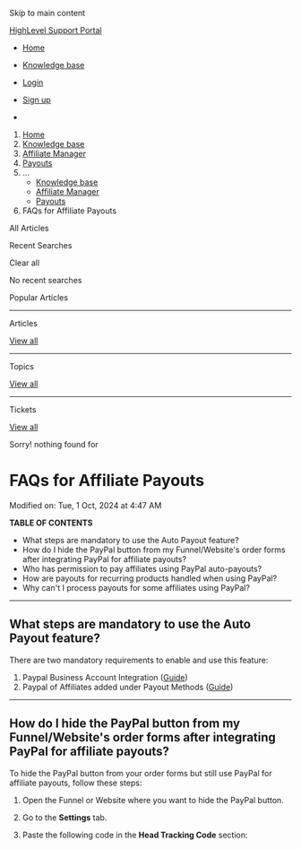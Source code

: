 Skip to main content

[ HighLevel Support Portal ](https://help.gohighlevel.com)

  * [ Home ](/support/home)
  * [ Knowledge base ](/support/solutions)

  * [Login](/support/login)
  * [Sign up](/support/signup)
  * 

  1. [Home](/support/home)
  2. [Knowledge base](/support/solutions)
  3. [Affiliate Manager](/support/solutions/48000455557)
  4. [Payouts](/support/solutions/folders/155000000864)
  5. ... 
     * [Knowledge base](/support/solutions)
     * [Affiliate Manager](/support/solutions/48000455557)
     * [Payouts](/support/solutions/folders/155000000864)
  6. FAQs for Affiliate Payouts

All  Articles 

Recent Searches

Clear all

No recent searches

Popular Articles

* * *

Articles

[View all](/support/search/solutions)

* * *

Topics

[View all](/support/search/topics)

* * *

Tickets

[View all](/support/search/tickets)

Sorry! nothing found for   

# FAQs for Affiliate Payouts

Modified on: Tue, 1 Oct, 2024 at 4:47 AM

**TABLE OF CONTENTS**

  * What steps are mandatory to use the Auto Payout feature?
  * How do I hide the PayPal button from my Funnel/Website's order forms after integrating PayPal for affiliate payouts?
  * Who has permission to pay affiliates using PayPal auto-payouts?
  * How are payouts for recurring products handled when using PayPal?
  * Why can't I process payouts for some affiliates using PayPal?

* * *

## **What steps are mandatory to use the Auto Payout feature?**

There are two mandatory requirements to enable and use this feature:

  1. Paypal Business Account Integration ([Guide](https://help.gohighlevel.com/en/support/solutions/articles/155000002339))
  2. Paypal of Affiliates added under Payout Methods ([Guide](https://help.gohighlevel.com/en/support/solutions/articles/155000002341))

* * *

## **How do I hide the PayPal button from my Funnel/Website's order forms after integrating PayPal for affiliate payouts?**

To hide the PayPal button from your order forms but still use PayPal for affiliate payouts, follow these steps:

  1. Open the Funnel or Website where you want to hide the PayPal button.
  2. Go to the **Settings** tab.
  3. Paste the following code in the **Head Tracking Code** section:
    
        <style>.paypal-content {
      display: none;
    }
    .order-form-v2 > div > .divider {
      display: none;
    }
    </style>

  4. Click **Save**

This will hide the PayPal option from appearing on your order forms while retaining the PayPal integration for affiliate payouts.

* * *

## **Who has permission to pay affiliates using PayPal auto-payouts?**

Only **Agency Admins** and **Account Admins** have permission to pay affiliates using the PayPal auto-payout method.

* * *

## **How are payouts for recurring products handled when using PayPal?**

Payouts for recurring products are automatically generated, but you will still need to manually click the **"Pay Now"** button to complete the payment via PayPal. GHL does not process payouts automatically due to security and authentication concerns.

* * *

## **Why can't I process payouts for some affiliates using PayPal?**

Payouts can only be processed for affiliates who have a PayPal account added as their payout method. If an affiliate doesn't have a linked PayPal account, you'll see an error icon and the option to **"Add Account."**

* * *

Was this article helpful?

No  Yes 

That’s Great!

Thank you for your feedback

Sorry! We couldn't be helpful

Thank you for your feedback

Your e-mail address *

Let us know how can we improve this article! *

Need more information 

Difficult to understand 

Inaccurate/irrelevant content 

Missing/broken link 

Select at least one of the reasons 

Please give your comments 

CAPTCHA verification is required. 

Cancel  Send 

Feedback sent

We appreciate your effort and will try to fix the article

[Print](javascript:print\(\))

## Articles in this folder -

  * [How to Manage Affiliate Payouts and Commissions](/support/solutions/articles/155000003655-how-to-manage-affiliate-payouts-and-commissions)
  * [What Payment Gateways supported in Affiliate manager for Product Sales?](/support/solutions/articles/155000003656-what-payment-gateways-supported-in-affiliate-manager-for-product-sales-)
  * [How to pay your Affiliates](/support/solutions/articles/155000003657-how-to-pay-your-affiliates)
  * [How to Set Up and Pay Affiliates Using PayPal Auto Payouts](/support/solutions/articles/155000003658-how-to-set-up-and-pay-affiliates-using-paypal-auto-payouts)

## You may like to read -

  * [Affiliate Payouts: Where, How, When Can I Get Paid?](/support/solutions/articles/48001208136-affiliate-payouts-where-how-when-can-i-get-paid-)
  * [How to add/link Affiliate's Paypal Account for Payouts](/support/solutions/articles/155000002341-how-to-add-link-affiliate-s-paypal-account-for-payouts)
  * [How to pay your Affiliates](/support/solutions/articles/155000003657-how-to-pay-your-affiliates)
  * [How to Manage Affiliate Payouts and Commissions](/support/solutions/articles/155000003655-how-to-manage-affiliate-payouts-and-commissions)

**X**

0 of 0 []()

[Home](/support/home) [Knowledge base](/support/solutions)
